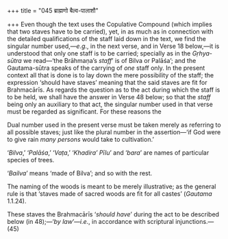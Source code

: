 +++
title = "045 ब्राह्मणो बैल्व-पालाशौ"

+++
Even though the text uses the Copulative Compound (which implies that
two staves have to be carried), yet, in as much as in connection with
the detailed qualifications of the staff laid down in the text, we find
the singular number used,—*e.g*., in the next verse, and in Verse 18
below,—it is understood that only one staff is to be carried; specially
as in the *Gṛhya-sūtra* we read—‘the Brāhmaṇa’s *staff*’ is of Bilva or
Palāśa’; and the Gautama-sūtra speaks of the carrying of *one* staff
only. In the present context all that is done is to lay down the mere
possibility of the staff; the expression ‘should have staves’ meaning
that the said staves are fit for Brahmacārīs. As regards the question as
to the act during which the staff is to be held, we shall have the
answer in Verse 48 below; so that the *staff* being only an auxiliary to
that act, the singular number used in that verse must be regarded as
significant. For these reasons the

Dual number used in the present verse must be taken merely as referring
to all possible staves; just like the plural number in the assertion—‘if
God were to give rain *many persons* would take to cultivation.’

‘*Bilva*,’ ‘*Palāśa*,’ ‘*Vaṭa*,’ ‘*Khadira’ Pīlu*’ and ‘*bara*’ are
names of particular species of trees.

‘*Bailva*’ means ‘made of Bilva’; and so with the rest.

The naming of the woods is meant to be merely illustrative; as the
general rule is that ‘staves made of sacred woods are fit for all
castes’ (*Gautama* 1.1.24).

These staves the Brahmacārīs ‘*should* *have*’ during the act to be
described below (in 48);—‘*by law*’—*i.e*., in accordance with
scriptural injunctions.—(45)


